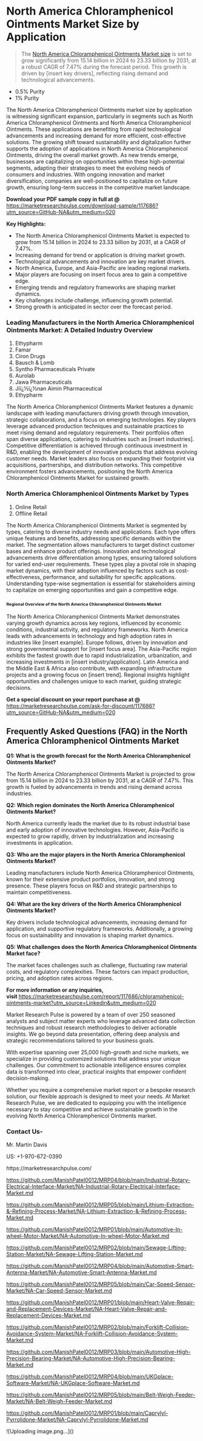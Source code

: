 <h1>North America Chloramphenicol Ointments Market&nbsp;Size by Application</h1><blockquote><p>The <a href="https://marketresearchpulse.com/download-sample/117686?utm_source=GitHub-NA&amp;utm_medium=020">North America Chloramphenicol Ointments Market size</a> is set to grow significantly from 15.14 billion in 2024 to 23.33 billion by 2031, at a robust CAGR of 7.47% during the forecast period. This growth is driven by [insert key drivers], reflecting rising demand and technological advancements.</p></blockquote><ul><li>0.5% Purity<li> 1% Purity</li></ul><p>The North America Chloramphenicol Ointments market size by application is witnessing significant expansion, particularly in segments such as North America Chloramphenicol Ointments and North America Chloramphenicol Ointments. These applications are benefiting from rapid technological advancements and increasing demand for more efficient, cost-effective solutions. The growing shift toward sustainability and digitalization further supports the adoption of applications in North America Chloramphenicol Ointments, driving the overall market growth. As new trends emerge, businesses are capitalizing on opportunities within these high-potential segments, adapting their strategies to meet the evolving needs of consumers and industries. With ongoing innovation and market diversification, companies are well-positioned to capitalize on future growth, ensuring long-term success in the competitive market landscape.</p><p><strong>Download your PDF sample copy in full at @ </strong><a href="https://marketresearchpulse.com/download-sample/117686?utm_source=GitHub-NA&amp;utm_medium=020">https://marketresearchpulse.com/download-sample/117686?utm_source=GitHub-NA&amp;utm_medium=020</a></p><p><strong>Key Highlights: </strong></p><ul><li>The North America Chloramphenicol Ointments Market is expected to grow from 15.14 billion in 2024 to 23.33 billion by 2031, at a CAGR of 7.47%.</li><li>Increasing demand for trend or application is driving market growth.</li><li>Technological advancements and innovation are key market drivers.</li><li>North America, Europe, and Asia-Pacific are leading regional markets.</li><li>Major players are focusing on insert focus area to gain a competitive edge.</li><li>Emerging trends and regulatory frameworks are shaping market dynamics.</li><li>Key challenges include challenge, influencing growth potential.</li><li>Strong growth is anticipated in sector over the forecast period.</li></ul><h3>Leading Manufacturers in the North America Chloramphenicol Ointments Market: A Detailed Industry Overview</h3><ol><li>Ethypharm</li><li>Famar</li><li>Ciron Drugs</li><li>Bausch & Lomb</li><li>Syntho Pharmaceuticals Private</li><li>Aurolab</li><li>Jawa Pharmaceuticals</li><li>Jiï¿½ï¿½nan Aimin Pharmaceutical</li><li>Ethypharm</li></ol><div class="flex max-w-full flex-col flex-grow"><div class="min-h-8 text-message flex w-full flex-col items-end gap-2 whitespace-normal break-words [.text-message+&amp;]:mt-5" dir="auto" data-message-author-role="assistant" data-message-id="fd8432e4-4910-450d-b182-61b7bfb0a01f" data-message-model-slug="gpt-4o"><div class="flex w-full flex-col gap-1 empty:hidden first:pt-[3px]"><div class="markdown prose w-full break-words dark:prose-invert light"><p>The North America Chloramphenicol Ointments Market features a dynamic landscape with leading manufacturers driving growth through innovation, strategic collaborations, and a focus on emerging technologies. Key players leverage advanced production techniques and sustainable practices to meet rising demand and regulatory requirements. Their portfolios often span diverse applications, catering to industries such as [insert industries]. Competitive differentiation is achieved through continuous investment in R&amp;D, enabling the development of innovative products that address evolving customer needs. Market leaders also focus on expanding their footprint via acquisitions, partnerships, and distribution networks. This competitive environment fosters advancements, positioning the North America Chloramphenicol Ointments Market for sustained growth.</p></div></div></div></div><h3>North America Chloramphenicol Ointments Market by Types</h3><ol><li>Online Retail<li> Offline Retail</li></ol><div class="flex max-w-full flex-col flex-grow"><div class="min-h-8 text-message flex w-full flex-col items-end gap-2 whitespace-normal break-words [.text-message+&amp;]:mt-5" dir="auto" data-message-author-role="assistant" data-message-id="084470be-0bb7-4664-bddf-5156b4f41249" data-message-model-slug="gpt-4o-mini"><div class="flex w-full flex-col gap-1 empty:hidden first:pt-[3px]"><div class="markdown prose w-full break-words dark:prose-invert light"><p>The North America Chloramphenicol Ointments Market is segmented by types, catering to diverse industry needs and applications. Each type offers unique features and benefits, addressing specific demands within the market. The segmentation allows manufacturers to target distinct customer bases and enhance product offerings. Innovation and technological advancements drive differentiation among types, ensuring tailored solutions for varied end-user requirements. These types play a pivotal role in shaping market dynamics, with their adoption influenced by factors such as cost-effectiveness, performance, and suitability for specific applications. Understanding type-wise segmentation is essential for stakeholders aiming to capitalize on emerging opportunities and gain a competitive edge.</p></div></div></div></div><h3><span style="font-size: 11px;">Regional Overview of the North America Chloramphenicol Ointments Market</span></h3><div class="flex max-w-full flex-col flex-grow"><div class="min-h-8 text-message flex w-full flex-col items-end gap-2 whitespace-normal break-words [.text-message+&amp;]:mt-5" dir="auto" data-message-author-role="assistant" data-message-id="e9038762-ce64-4e30-91c9-9bd413514231" data-message-model-slug="gpt-4o-mini"><div class="flex w-full flex-col gap-1 empty:hidden first:pt-[3px]"><div class="markdown prose w-full break-words dark:prose-invert light"><p>The North America Chloramphenicol Ointments Market demonstrates varying growth dynamics across key regions, influenced by economic conditions, industrial activity, and regulatory frameworks. North America leads with advancements in technology and high adoption rates in industries like [insert example]. Europe follows, driven by innovation and strong governmental support for [insert focus area]. The Asia-Pacific region exhibits the fastest growth due to rapid industrialization, urbanization, and increasing investments in [insert industry/application]. Latin America and the Middle East &amp; Africa also contribute, with expanding infrastructure projects and a growing focus on [insert trend]. Regional insights highlight opportunities and challenges unique to each market, guiding strategic decisions.</p></div></div></div></div><p><strong>Get a special discount on your report purchase at @ </strong><a href="https://marketresearchpulse.com/ask-for-discount/117686?utm_source=GitHub-NA&amp;utm_medium=020">https://marketresearchpulse.com/ask-for-discount/117686?utm_source=GitHub-NA&amp;utm_medium=020</a></p><h2>Frequently Asked Questions (FAQ) in the North America Chloramphenicol Ointments Market</h2><p><strong>Q1: What is the growth forecast for the North America Chloramphenicol Ointments Market?</strong></p><p>The North America Chloramphenicol Ointments Market is projected to grow from 15.14 billion in 2024 to 23.33 billion by 2031, at a CAGR of 7.47%. This growth is fueled by advancements in trends and rising demand across industries.</p><p><strong>Q2: Which region dominates the North America Chloramphenicol Ointments Market?</strong></p><p>North America currently leads the market due to its robust industrial base and early adoption of innovative technologies. However, Asia-Pacific is expected to grow rapidly, driven by industrialization and increasing investments in application.</p><p><strong>Q3: Who are the major players in the North America Chloramphenicol Ointments Market?</strong></p><p>Leading manufacturers include North America Chloramphenicol Ointments, known for their extensive product portfolios, innovation, and strong presence. These players focus on R&amp;D and strategic partnerships to maintain competitiveness.</p><p><strong>Q4: What are the key drivers of the North America Chloramphenicol Ointments Market?</strong></p><p>Key drivers include technological advancements, increasing demand for application, and supportive regulatory frameworks. Additionally, a growing focus on sustainability and innovation is shaping market dynamics.</p><p><strong>Q5: What challenges does the North America Chloramphenicol Ointments Market face?</strong></p><p>The market faces challenges such as challenge, fluctuating raw material costs, and regulatory complexities. These factors can impact production, pricing, and adoption rates across regions.</p><p><strong>For more information or any inquiries, visit&nbsp;</strong><a href="https://marketresearchpulse.com/report/117686/chloramphenicol-ointments-market?utm_source=Linkedin&utm_medium=020">https://marketresearchpulse.com/report/117686/chloramphenicol-ointments-market?utm_source=Linkedin&utm_medium=020</a></p><p>Market Research Pulse is powered by a team of over 250 seasoned analysts and subject matter experts who leverage advanced data collection techniques and robust research methodologies to deliver actionable insights. We go beyond data presentation, offering deep analysis and strategic recommendations tailored to your business goals.</p><p>With expertise spanning over 25,000 high-growth and niche markets, we specialize in providing customized solutions that address your unique challenges. Our commitment to actionable intelligence ensures complex data is transformed into clear, practical insights that empower confident decision-making.</p><p>Whether you require a comprehensive market report or a bespoke research solution, our flexible approach is designed to meet your needs. At Market Research Pulse, we are dedicated to equipping you with the intelligence necessary to stay competitive and achieve sustainable growth in the evolving North America Chloramphenicol Ointments market.</p><h3><strong>Contact Us-</strong></h3><p>Mr. Martin Davis</p><p>US: +1-970-672-0390</p><p>https://marketresearchpulse.com/</p><p><a href="https://github.com/ManishPatel0012/MRP04/blob/main/Industrial-Rotary-Electrical-Interface-Market/NA-Industrial-Rotary-Electrical-Interface-Market.md">https://github.com/ManishPatel0012/MRP04/blob/main/Industrial-Rotary-Electrical-Interface-Market/NA-Industrial-Rotary-Electrical-Interface-Market.md</a></p><p><a href="https://github.com/ManishPatel0012/MRP05/blob/main/Lithium-Extraction-&-Refining-Process-Market/NA-Lithium-Extraction-&-Refining-Process-Market.md">https://github.com/ManishPatel0012/MRP05/blob/main/Lithium-Extraction-&-Refining-Process-Market/NA-Lithium-Extraction-&-Refining-Process-Market.md</a></p><p><a href="https://github.com/ManishPatel0012/MRP01/blob/main/Automotive-In-wheel-Motor-Market/NA-Automotive-In-wheel-Motor-Market.md">https://github.com/ManishPatel0012/MRP01/blob/main/Automotive-In-wheel-Motor-Market/NA-Automotive-In-wheel-Motor-Market.md</a></p><p><a href="https://github.com/ManishPatel0012/MRP02/blob/main/Sewage-Lifting-Station-Market/NA-Sewage-Lifting-Station-Market.md">https://github.com/ManishPatel0012/MRP02/blob/main/Sewage-Lifting-Station-Market/NA-Sewage-Lifting-Station-Market.md</a></p><p><a href="https://github.com/ManishPatel0012/MRP04/blob/main/Automotive-Smart-Antenna-Market/NA-Automotive-Smart-Antenna-Market.md">https://github.com/ManishPatel0012/MRP04/blob/main/Automotive-Smart-Antenna-Market/NA-Automotive-Smart-Antenna-Market.md</a></p><p><a href="https://github.com/ManishPatel0012/MRP05/blob/main/Car-Speed-Sensor-Market/NA-Car-Speed-Sensor-Market.md">https://github.com/ManishPatel0012/MRP05/blob/main/Car-Speed-Sensor-Market/NA-Car-Speed-Sensor-Market.md</a></p><p><a href="https://github.com/ManishPatel0012/MRP01/blob/main/Heart-Valve-Repair-and-Replacement-Devices-Market/NA-Heart-Valve-Repair-and-Replacement-Devices-Market.md">https://github.com/ManishPatel0012/MRP01/blob/main/Heart-Valve-Repair-and-Replacement-Devices-Market/NA-Heart-Valve-Repair-and-Replacement-Devices-Market.md</a></p><p><a href="https://github.com/ManishPatel0012/MRP02/blob/main/Forklift-Collision-Avoidance-System-Market/NA-Forklift-Collision-Avoidance-System-Market.md">https://github.com/ManishPatel0012/MRP02/blob/main/Forklift-Collision-Avoidance-System-Market/NA-Forklift-Collision-Avoidance-System-Market.md</a></p><p><a href="https://github.com/ManishPatel0012/MRP03/blob/main/Automotive-High-Precision-Bearing-Market/NA-Automotive-High-Precision-Bearing-Market.md">https://github.com/ManishPatel0012/MRP03/blob/main/Automotive-High-Precision-Bearing-Market/NA-Automotive-High-Precision-Bearing-Market.md</a></p><p><a href="https://github.com/ManishPatel0012/MRP04/blob/main/UKGplace-Software-Market/NA-UKGplace-Software-Market.md">https://github.com/ManishPatel0012/MRP04/blob/main/UKGplace-Software-Market/NA-UKGplace-Software-Market.md</a></p><p><a href="https://github.com/ManishPatel0012/MRP05/blob/main/Belt-Weigh-Feeder-Market/NA-Belt-Weigh-Feeder-Market.md">https://github.com/ManishPatel0012/MRP05/blob/main/Belt-Weigh-Feeder-Market/NA-Belt-Weigh-Feeder-Market.md</a></p><p><a href="https://github.com/ManishPatel0012/MRP01/blob/main/Caprylyl-Pyrrolidone-Market/NA-Caprylyl-Pyrrolidone-Market.md">https://github.com/ManishPatel0012/MRP01/blob/main/Caprylyl-Pyrrolidone-Market/NA-Caprylyl-Pyrrolidone-Market.md</a></p>
![Uploading image.png…]()
